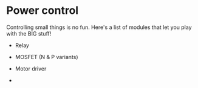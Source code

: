 # Power control

Controlling small things is no fun. Here's a list of modules that let you play with the BIG stuff!

* Relay

* MOSFET (N & P variants)

* Motor driver

* 
